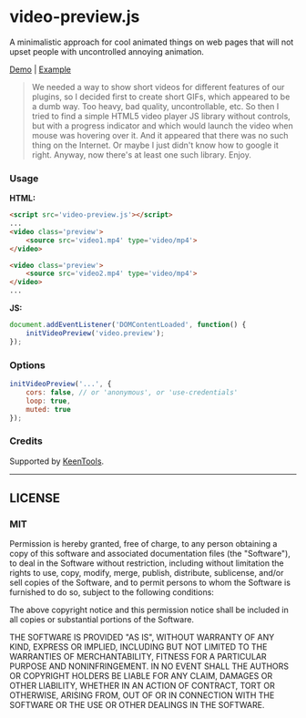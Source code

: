 # video-preview.js

A minimalistic approach for cool animated things on web pages that will not upset people with uncontrolled annoying animation.

[Demo](https://lolwhoami.github.io/video-preview/example/index.html) | [Example](./docs/example/index.html)

> We needed a way to show short videos for different features of our plugins, so I decided first to create short GIFs, which appeared to be a dumb way. Too heavy, bad quality, uncontrollable, etc. So then I tried to find a simple HTML5 video player JS library without controls, but with a progress indicator and which would launch the video when mouse was hovering over it. And it appeared that there was no such thing on the Internet. Or maybe I just didn't know how to google it right. Anyway, now there's at least one such library. Enjoy.

### Usage

__HTML:__
```html
<script src='video-preview.js'></script>
...
<video class='preview'>
	<source src='video1.mp4' type='video/mp4'>
</video>

<video class='preview'>
	<source src='video2.mp4' type='video/mp4'>
</video>
...
```

__JS:__
```js
document.addEventListener('DOMContentLoaded', function() {
	initVideoPreview('video.preview');
});
```

### Options

```js
initVideoPreview('...', {
	cors: false, // or 'anonymous', or 'use-credentials'
	loop: true,
	muted: true
});
```

### Credits

Supported by [KeenTools](https://keentools.io).

---

## LICENSE
### MIT

Permission is hereby granted, free of charge, to any person obtaining a copy of this software and associated documentation files (the "Software"), to deal in the Software without restriction, including without limitation the rights to use, copy, modify, merge, publish, distribute, sublicense, and/or sell copies of the Software, and to permit persons to whom the Software is furnished to do so, subject to the following conditions:

The above copyright notice and this permission notice shall be included in all copies or substantial portions of the Software.

THE SOFTWARE IS PROVIDED "AS IS", WITHOUT WARRANTY OF ANY KIND, EXPRESS OR IMPLIED, INCLUDING BUT NOT LIMITED TO THE WARRANTIES OF MERCHANTABILITY, FITNESS FOR A PARTICULAR PURPOSE AND NONINFRINGEMENT. IN NO EVENT SHALL THE AUTHORS OR COPYRIGHT HOLDERS BE LIABLE FOR ANY CLAIM, DAMAGES OR OTHER LIABILITY, WHETHER IN AN ACTION OF CONTRACT, TORT OR OTHERWISE, ARISING FROM, OUT OF OR IN CONNECTION WITH THE SOFTWARE OR THE USE OR OTHER DEALINGS IN THE SOFTWARE.
